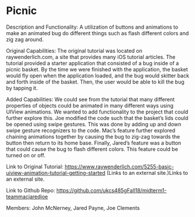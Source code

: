 #  Picnic

Description and Functionality: A utilization of buttons and animations to make an animated bug do different things such as flash different colors and zig zag around.

Original Capabilities: The original tutorial was located on raywenderlich.com, a site that provides many iOS tutorial articles. The tutorial provided a starter application that consisted of a bug inside of a picnic basket. By the time we were finished with the application, the basket would fly open when the application loaded, and the bug would skitter back and forth inside of the basket. Then, the user would be able to kill the bug by tapping it. 

Added Capabilities: We could see from the tutorial that many different properties of objects could be animated in many different ways using UIView animations. We wanted to add functionality to the project that could further explore this.
Joe modified the code such that the basket’s lids could be opened using swipe gestures. This was done by adding up and down swipe gesture recognizers to the code. Mac’s feature further explored chaining animations together by causing the bug to zig-zag towards the button then return to its home base. Finally, Jared’s feature was a button that could cause the bug to flash different colors. This feature could be turned on or off.

Link to Original Tutorial: https://www.raywenderlich.com/5255-basic-uiview-animation-tutorial-getting-started (Links to an external site.)Links to an external site.

Link to Github Repo: https://github.com/ukcs485gFall18/midterm1-teammacjaredjoe

Members: John McNerney, Jared Payne, Joe Clements
